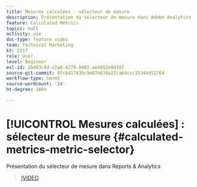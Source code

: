 ```yaml
---
title: Mesures calculées - sélecteur de mesure
description: Présentation du sélecteur de mesure dans Adobe Analytics
feature: Calculated Metrics
topics: null
activity: use
doc-type: feature video
team: Technical Marketing
kt: 2317
role: User
level: Beginner
exl-id: 2bd83c8d-c2a8-4279-8402-aeb052e8d18f
source-git-commit: 8fc641743bc9e07b838a22ca64ccc15344d52764
workflow-type: tm+mt
source-wordcount: '24'
ht-degree: 100%

---
```


# [!UICONTROL Mesures calculées] : sélecteur de mesure {#calculated-metrics-metric-selector}

Présentation du sélecteur de mesure dans Reports &amp; Analytics

>[!VIDEO](https://video.tv.adobe.com/v/25410/?quality=12&learn=on)
